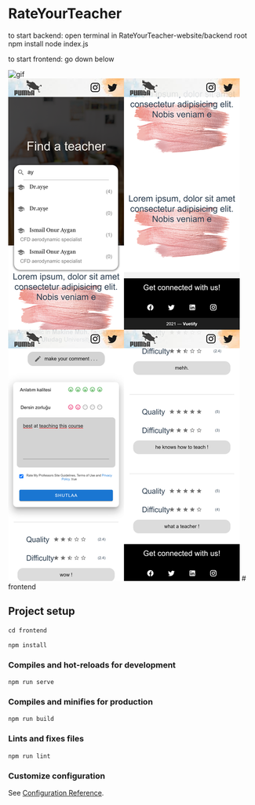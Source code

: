 # RateYourTeacher


to start backend:
open terminal in RateYourTeacher-website/backend root 
npm install
node index.js  
  
to start frontend: go down below 



<img src="./images/Profile-8.gif" title="gif"/>
<img src="./images/merged-images.jpg" title="gif"/>
# frontend

## Project setup
```
cd frontend
```
```
npm install
```

### Compiles and hot-reloads for development

```
npm run serve
```

### Compiles and minifies for production

```
npm run build
```

### Lints and fixes files

```
npm run lint
```

### Customize configuration

See [Configuration Reference](https://cli.vuejs.org/config/).
